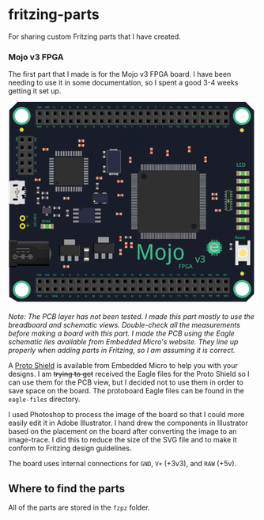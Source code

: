 # fritzing-parts
For sharing custom Fritzing parts that I have created.

### Mojo v3 FPGA
The first part that I made is for the Mojo v3 FPGA board. I have been needing to use it in some documentation, so I spent a good 3-4 weeks getting it set up.

![Mojo](https://github.com/cerkit/fritzing-parts/blob/master/images/mojo-v3-breadboard.png)


*Note: The PCB layer has not been tested. I made this part mostly to use the breadboard and schematic views. Double-check all the measurements before making a board with this part. I made the PCB using the Eagle schematic iles available from Embedded Micro's website. They line up properly when adding parts in Fritzing, so I am assuming it is correct.*

A [Proto Shield](https://embeddedmicro.com/products/proto-shield.html) is available from Embedded Micro to help you with your designs. I am ~~trying to get~~ received the Eagle files for the Proto Shield so I can use them for the PCB view, but I decided not to use them in order to save space on the board. The protoboard Eagle files can be found in the `eagle-files` directory.

I used Photoshop to process the image of the board so that I could more easily edit it in Adobe Illustrator. I hand drew the components in Illustrator based on the placement on the board after converting the image to an image-trace. I did this to reduce the size of the SVG file and to make it conform to Fritzing design guidelines.

The board uses internal connections for `GND`, `V+` (+3v3), and `RAW` (+5v).

## Where to find the parts

All of the parts are stored in the `fzpz` folder.
